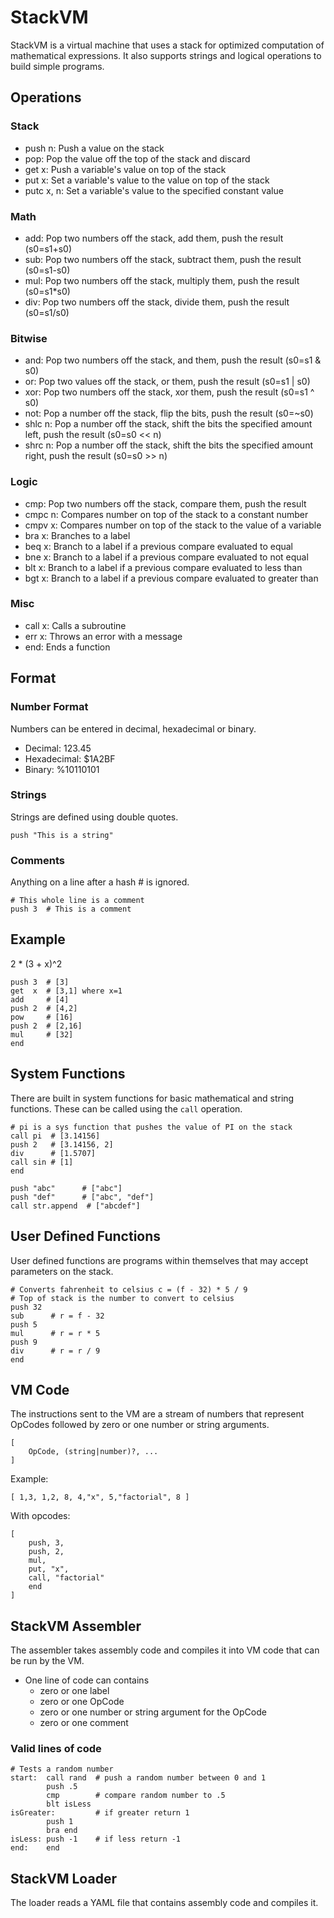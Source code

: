 # StackVM

StackVM is a virtual machine that uses a stack for optimized computation of mathematical expressions. It also supports strings and logical operations to build simple programs.

## Operations

### Stack
- push n: Push a value on the stack
- pop: Pop the value off the top of the stack and discard
- get x: Push a variable's value on top of the stack
- put x: Set a variable's value to the value on top of the stack
- putc x, n: Set a variable's value to the specified constant value

### Math
- add: Pop two numbers off the stack, add them, push the result (s0=s1+s0)
- sub: Pop two numbers off the stack, subtract them, push the result (s0=s1-s0)
- mul: Pop two numbers off the stack, multiply them, push the result (s0=s1*s0)
- div: Pop two numbers off the stack, divide them, push the result (s0=s1/s0)

### Bitwise
- and: Pop two numbers off the stack, and them, push the result (s0=s1 & s0)
- or: Pop two values off the stack, or them, push the result (s0=s1 | s0)
- xor: Pop two numbers off the stack, xor them, push the result (s0=s1 ^ s0)
- not: Pop a number off the stack, flip the bits, push the result (s0=~s0)
- shlc n: Pop a number off the stack, shift the bits the specified amount left, push the result (s0=s0 << n)
- shrc n: Pop a number off the stack, shift the bits the specified amount right, push the result (s0=s0 >> n)

### Logic
- cmp: Pop two numbers off the stack, compare them, push the result
- cmpc n: Compares number on top of the stack to a constant number
- cmpv x: Compares number on top of the stack to the value of a variable
- bra x: Branches to a label
- beq x: Branch to a label if a previous compare evaluated to equal
- bne x: Branch to a label if a previous compare evaluated to not equal
- blt x: Branch to a label if a previous compare evaluated to less than
- bgt x: Branch to a label if a previous compare evaluated to greater than

### Misc
- call x: Calls a subroutine
- err x: Throws an error with a message
- end: Ends a function

## Format

### Number Format
Numbers can be entered in decimal, hexadecimal or binary.

- Decimal: 123.45
- Hexadecimal: $1A2BF
- Binary: %10110101

### Strings
Strings are defined using double quotes.

    push "This is a string"

### Comments
Anything on a line after a hash # is ignored.

    # This whole line is a comment
    push 3  # This is a comment

## Example

2 * (3 + x)^2

    push 3  # [3]
    get  x  # [3,1] where x=1
    add     # [4]
    push 2  # [4,2]
    pow     # [16]
    push 2  # [2,16]
    mul     # [32]
    end

## System Functions
There are built in system functions for basic mathematical and string functions. These can be called using the `call` operation.

    # pi is a sys function that pushes the value of PI on the stack
    call pi  # [3.14156]
    push 2   # [3.14156, 2]
    div      # [1.5707]
    call sin # [1]
    end

    push "abc"      # ["abc"]
    push "def"      # ["abc", "def"]
    call str.append  # ["abcdef"]

## User Defined Functions
User defined functions are programs within themselves that may accept parameters on the stack.

    # Converts fahrenheit to celsius c = (f - 32) * 5 / 9
    # Top of stack is the number to convert to celsius
    push 32
    sub      # r = f - 32
    push 5
    mul      # r = r * 5
    push 9
    div      # r = r / 9
    end


## VM Code
The instructions sent to the VM are a stream of numbers that represent OpCodes followed by zero or one number or string arguments.
```
[
    OpCode, (string|number)?, ...
]
```

Example:

```
[ 1,3, 1,2, 8, 4,"x", 5,"factorial", 8 ]
```

With opcodes:
```
[
    push, 3,
    push, 2,
    mul,
    put, "x",
    call, "factorial"
    end
]
```

## StackVM Assembler
The assembler takes assembly code and compiles it into VM code that can be run by the VM.
- One line of code can contains
  - zero or one label
  - zero or one OpCode
  - zero or one number or string argument for the OpCode
  - zero or one comment

### Valid lines of code

    # Tests a random number
    start:  call rand  # push a random number between 0 and 1
            push .5
            cmp        # compare random number to .5
            blt isLess
    isGreater:         # if greater return 1
            push 1
            bra end
    isLess: push -1    # if less return -1
    end:    end

## StackVM Loader
The loader reads a YAML file that contains assembly code and compiles it.

